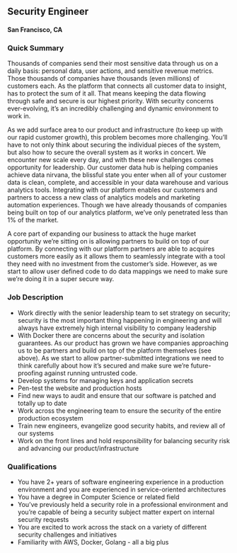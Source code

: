 ## Security Engineer
#### San Francisco, CA

### Quick Summary
Thousands of companies send their most sensitive data through us on a daily basis: personal data, user actions, and sensitive revenue metrics. Those thousands of companies have thousands (even millions) of customers each. As the platform that connects all customer data to insight, has to protect the sum of it all. That means keeping the data flowing through safe and secure is our highest priority. With security concerns ever-evolving, it’s an incredibly challenging and dynamic environment to work in.

As we add surface area to our product and infrastructure (to keep up with our rapid customer growth), this problem becomes more challenging.  You’ll have to not only think about securing the individual pieces of the system, but also how to secure the overall system as it works in concert. We encounter new scale every day, and with these new challenges comes opportunity for leadership.
Our customer data hub is helping companies achieve data nirvana, the blissful state you enter when all of your customer data is clean, complete, and accessible in your data warehouse and various analytics tools. Integrating with our platform enables our customers and partners to access a new class of analytics models and marketing automation experiences.  Though we have already thousands of companies being built on top of our analytics platform, we’ve only penetrated less than 1% of the market.

A core part of expanding our business to attack the huge market opportunity we’re sitting on is allowing partners to build on top of our platform. By connecting with our platform partners are able to acquires customers more easily as it allows them to seamlessly integrate with a tool they need with no investment from the customer’s side. However, as we start to allow user defined code to do data mappings we need to make sure we’re doing it in a super secure way.

### Job Description
+	Work directly with the senior leadership team to set strategy on security; security is the most important thing happening in engineering and will always have extremely high internal visibility to company leadership
+	With Docker there are concerns about the security and isolation guarantees. As our product has grown we have companies approaching us to be partners and build on top of the platform themselves (see above). As we start to allow partner-submitted integrations we need to think carefully about how it’s secured and make sure we’re future-proofing against running untrusted code.
+	Develop systems for managing keys and application secrets
+	Pen-test the website and production hosts
+	Find new ways to audit and ensure that our software is patched and totally up to date
+	Work across the engineering team to ensure the security of the entire production ecosystem
+	Train new engineers, evangelize good security habits, and review all of our systems
+	Work on the front lines and hold responsibility for balancing security risk and advancing our product/infrastructure

### Qualifications
+	You have 2+ years of software engineering experience in a production environment and you are experienced in service-oriented architectures
+	You have a degree in Computer Science or related field
+	You’ve previously held a security role in a professional environment and you’re capable of being a security subject matter expert on internal security requests
+	You are excited to work across the stack on a variety of different security challenges and initiatives
+	Familiarity with AWS, Docker, Golang - all a big plus
